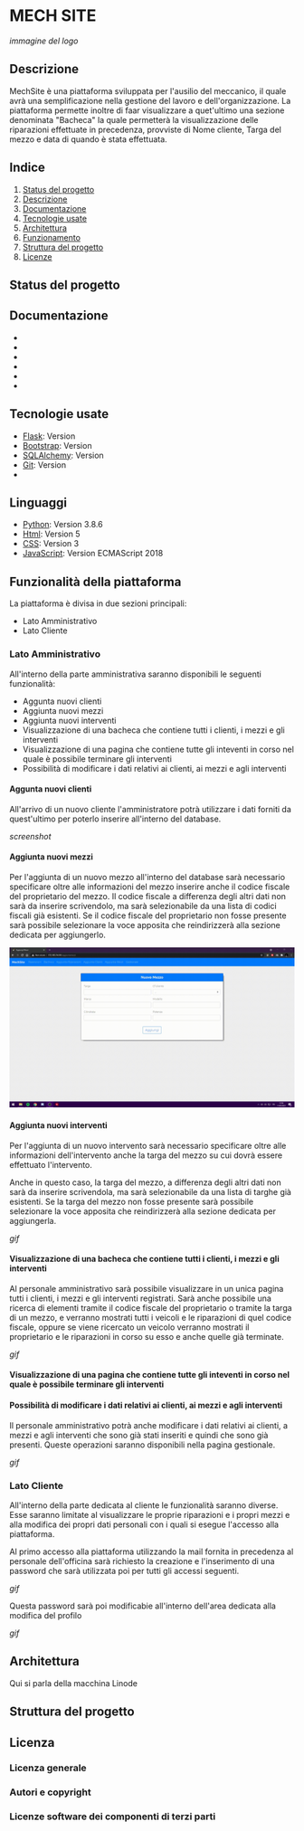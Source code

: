 # MECH SITE
*immagine del logo*
## Descrizione

MechSite è una piattaforma sviluppata per l'ausilio del meccanico, il quale avrà una semplificazione nella gestione del lavoro e dell'organizzazione.
La piattaforma permette inoltre di faar visualizzare a quet'ultimo una sezione denominata "Bacheca" la quale permetterà la visualizzazione delle riparazioni effettuate in precedenza, provviste di Nome cliente, Targa del mezzo e data di quando è stata effettuata.
## Indice
1. [Status del progetto](#status-del-progetto)
2. [Descrizione](#descrizione)
3. [Documentazione](#documentazione)
4. [Tecnologie usate](#tecnologie-usate)
5. [Architettura](#architettura)
6. [Funzionamento](#funzionamento)
7. [Struttura del progetto](#struttura-del-progetto)
8. [Licenze](#licenze)
## Status del progetto


## Documentazione

*
*
*
*
*
*
## Tecnologie usate

* [Flask](https://flask.palletsprojects.com/en/1.1.x): Version
* [Bootstrap](https://getbootstrap.com): Version
* [SQLAlchemy](https://www.sqlalchemy.org): Version
* [Git](https://git-scm.com): Version
* 
## Linguaggi

* [Python](https://www.python.org): Version 3.8.6
* [Html](https://html.com): Version 5
* [CSS](https://www.css.com): Version 3
* [JavaScript](https://www.javascript.com): Version 	ECMAScript 2018

## Funzionalità della piattaforma

La piattaforma è divisa in due sezioni principali:
* Lato Amministrativo
* Lato Cliente

### Lato Amministrativo

All'interno della parte amministrativa saranno disponibili le seguenti funzionalità:
* Aggunta nuovi clienti
* Aggiunta nuovi mezzi
* Aggiunta nuovi interventi
* Visualizzazione di una bacheca che contiene tutti i clienti, i mezzi e gli interventi
* Visualizzazione di una pagina che contiene tutte gli inteventi in corso nel quale è possibile terminare gli interventi
* Possibilità di modificare i dati relativi ai clienti, ai mezzi e agli interventi

#### Aggunta nuovi clienti
All'arrivo di un nuovo cliente l'amministratore potrà utilizzare i dati forniti da quest'ultimo per poterlo inserire all'interno del database.

*screenshot*

#### Aggiunta nuovi mezzi
Per l'aggiunta di un nuovo mezzo all'interno del database sarà necessario specificare oltre alle informazioni del mezzo inserire anche il codice fiscale del proprietario del mezzo.
Il codice fiscale a differenza degli altri dati non sarà da inserire scrivendolo, ma sarà selezionabile da una lista di codici fiscali già esistenti.
Se il codice fiscale del proprietario non fosse presente sarà possibile selezionare la voce apposita che reindirizzerà alla sezione dedicata per aggiungerlo.

<img src="nuovo-cliente.gif" width="700">

#### Aggiunta nuovi interventi
Per l'aggiunta di un nuovo intervento sarà necessario specificare oltre alle informazioni dell'intervento anche la targa del mezzo su cui dovrà essere effettuato l'intervento.

Anche in questo caso, la targa del mezzo, a differenza degli altri dati non sarà da inserire scrivendola, ma sarà selezionabile da una lista di targhe già esistenti.
Se la targa del mezzo non fosse presente sarà possibile selezionare la voce apposita che reindirizzerà alla sezione dedicata per aggiungerla.

*gif*

#### Visualizzazione di una bacheca che contiene tutti i clienti, i mezzi e gli interventi
Al personale amministrativo sarà possibile visualizzare in un unica pagina tutti i clienti, i mezzi e gli interventi registrati.
Sarà anche possibile una ricerca di elementi tramite il codice fiscale del proprietario o tramite la targa di un mezzo, e verranno mostrati tutti i veicoli e le riparazioni di quel codice fiscale, oppure se viene ricercato un veicolo verranno mostrati il proprietario e le riparazioni in corso su esso e anche quelle già terminate.

*gif*

#### Visualizzazione di una pagina che contiene tutte gli inteventi in corso nel quale è possibile terminare gli interventi
#### Possibilità di modificare i dati relativi ai clienti, ai mezzi e agli interventi
Il personale amministrativo potrà anche modificare i dati relativi ai clienti, a mezzi e agli interventi che sono già stati inseriti e quindi che sono già presenti.
Queste operazioni saranno disponibili nella pagina gestionale.

*gif*


### Lato Cliente

All'interno della parte dedicata al cliente le funzionalità saranno diverse.
Esse saranno limitate al visualizzare le proprie riparazioni e i propri mezzi e alla modifica dei propri dati personali con i quali si esegue l'accesso alla piattaforma.

Al primo accesso alla piattaforma utilizzando la mail fornita in precedenza al personale dell'officina sarà richiesto la creazione e l'inserimento di una password che sarà utilizzata poi per tutti gli accessi seguenti.

*gif*

Questa password sarà poi modificabie all'interno dell'area dedicata alla modifica del profilo

*gif*

## Architettura

Qui si parla della macchina Linode

## Struttura del progetto

## Licenza

### Licenza generale

### Autori e copyright

### Licenze software dei componenti di terzi parti

